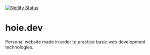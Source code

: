 [![Netlify Status](https://api.netlify.com/api/v1/badges/f7f7dd09-1358-47be-b12b-566b61891dea/deploy-status)](https://app.netlify.com/sites/hoie/deploys)
# hoie.dev

Personal website made in order to practice basic web development technologies.
